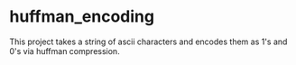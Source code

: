# huffman_encoding
This project takes a string of ascii characters and encodes them as 1's and 0's via huffman compression.
